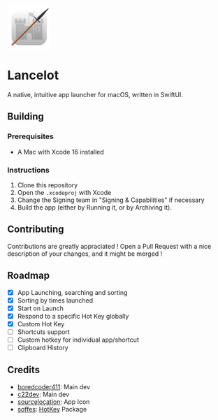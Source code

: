<img src="https://github.com/Orbitalfetch/lancelot/blob/main/Resources/icon.png?raw=true" width=100>

# Lancelot
A native, intuitive app launcher for macOS, written in SwiftUI.

## Building
### Prerequisites
- A Mac with Xcode 16 installed
### Instructions
1. Clone this repository
2. Open the `.xcodeproj` with Xcode
3. Change the Signing team in "Signing & Capabilities" if necessary
4. Build the app (either by Running it, or by Archiving it).

## Contributing
Contributions are greatly appraciated ! Open a Pull Request with a nice description of your changes, and it might be merged !

## Roadmap
- [x] App Launching, searching and sorting
- [x] Sorting by times launched
- [x] Start on Launch
- [x] Respond to a specific Hot Key globally
- [x] Custom Hot Key
- [ ] Shortcuts support
- [ ] Custom hotkey for individual app/shortcut
- [ ] Clipboard History

## Credits
- [boredcoder411](https://github.com/boredcoder411): Main dev
- [c22dev](https://github.com/c22dev): Main dev
- [sourcelocation](https://github.com/sourceloc): App Icon
- [soffes](https://github.com/soffes): [HotKey](https://github.com/soffes/HotKey) Package
  

